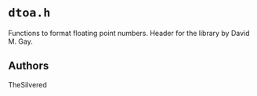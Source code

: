 # `dtoa.h`

Functions to format floating point numbers. Header for the library by David M.
Gay.

## Authors

TheSilvered
